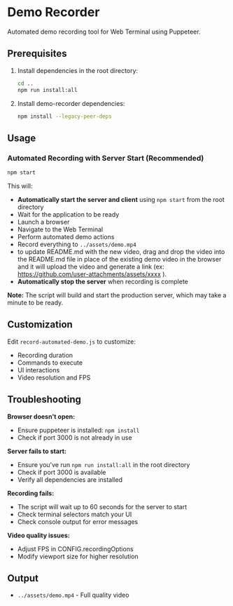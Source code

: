 # Demo Recorder

Automated demo recording tool for Web Terminal using Puppeteer.

## Prerequisites

1. Install dependencies in the root directory:

   ```bash
   cd ..
   npm run install:all
   ```

2. Install demo-recorder dependencies:
   ```bash
   npm install --legacy-peer-deps
   ```

## Usage

### Automated Recording with Server Start (Recommended)

```bash
npm start
```

This will:

- **Automatically start the server and client** using `npm start` from the root directory
- Wait for the application to be ready
- Launch a browser
- Navigate to the Web Terminal
- Perform automated demo actions
- Record everything to `../assets/demo.mp4`
- to update README.md with the new video, drag and drop the video into the README.md file in place of the existing demo video in the browser and it will upload the video and generate a link (ex: https://github.com/user-attachments/assets/xxxx
  ).
- **Automatically stop the server** when recording is complete

**Note:** The script will build and start the production server, which may take a minute to be ready.

## Customization

Edit `record-automated-demo.js` to customize:

- Recording duration
- Commands to execute
- UI interactions
- Video resolution and FPS

## Troubleshooting

**Browser doesn't open:**

- Ensure puppeteer is installed: `npm install`
- Check if port 3000 is not already in use

**Server fails to start:**

- Ensure you've run `npm run install:all` in the root directory
- Check if port 3000 is available
- Verify all dependencies are installed

**Recording fails:**

- The script will wait up to 60 seconds for the server to start
- Check terminal selectors match your UI
- Check console output for error messages

**Video quality issues:**

- Adjust FPS in CONFIG.recordingOptions
- Modify viewport size for higher resolution

## Output

- `../assets/demo.mp4` - Full quality video
